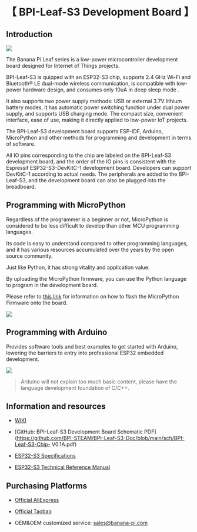 # 【 BPI-Leaf-S3 Development Board 】

## Introduction

![](assets/images/BPI-Leaf-S3_banner.jpg)

The Banana Pi Leaf series is a low-power microcontroller development board designed for Internet of Things projects.

BPI-Leaf-S3 is quipped with an ESP32-S3 chip, supports 2.4 GHz Wi-Fi and Bluetooth® LE dual-mode wireless communication, is compatible with low-power hardware design, and consumes only 10uA in deep sleep mode .

It also supports two power supply methods: USB or external 3.7V lithium battery modes, it has automatic power switching function under dual power supply, and supports USB charging mode. The compact size, convenient interface, ease of use, making it directly applied to low-power IoT projects.

The BPI-Leaf-S3 development board supports ESP-IDF, Arduino, MicroPython and other methods for programming and development in terms of software.

All IO pins corresponding to the chip are labeled on the BPI-Leaf-S3 development board, and the order of the IO pins is consistent with the Espressif ESP32-S3-DevKitC-1 development board. Developers can support DevKitC-1 according to actual needs. The peripherals are added to the BPI-Leaf-S3, and the development board can also be plugged into the breadboard.

## Programming with MicroPython

Regardless of the programmer is a beginner or not, MicroPython is considered to be less difficult to develop than other MCU programming languages.

Its code is easy to understand compared to other programming languages, and it has various resources accumulated over the years by the open source community.

Just like Python, it has strong vitality and application value.

By uploading the MicroPython firmware, you can use the Python language to program in the development board.

Please refer to [this link](https://wiki.banana-pi.org/Micropython_firmware) for information on how to flash the MicroPython Firmware onto the board.

![](assets/images/Mircopython.png)

## Programming with Arduino

Provides software tools and best examples to get started with Arduino, lowering the barriers to entry into professional ESP32 embedded development.

![](assets/images/Arduino_logo_1200x350.png)

>Arduino will not explain too much basic content, please have the language development foundation of C/C++.

## Information and resources

- [WIKI](https://wiki.banana-pi.org/BPI-Leaf-S3)

- [GitHub: BPI-Leaf-S3 Development Board Schematic PDF](https://github.com/BPI-STEAM/BPI-Leaf-S3-Doc/blob/main/sch/BPI-Leaf-S3-Chip- V0.1A.pdf)

- [ESP32-S3 Specifications](https://github.com/BPI-STEAM/BPI-Leaf-S3-Doc/blob/main/Example/Arduino)

- [ESP32-S3 Technical Reference Manual](https://www.espressif.com/sites/default/files/documentation/esp32-s3_technical_reference_manual_cn.pdf)

## Purchasing Platforms

- [Official AliExpress](https://www.aliexpress.com/item/1005004428945296.html?spm=5261.ProductManageOnline.0.0.48af4edfYbyEoI)

- [Official Taobao](https://item.taobao.com/item.htm?spm=a2126o.success.0.0.29034831FGnLQW&id=677287234553)

- OEM&OEM customized service: sales@banana-pi.com

